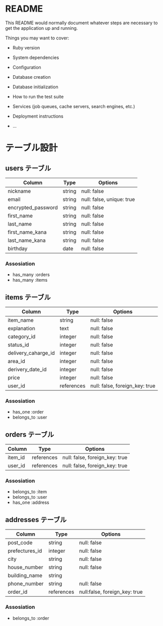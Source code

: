 # README

This README would normally document whatever steps are necessary to get the
application up and running.

Things you may want to cover:

* Ruby version

* System dependencies

* Configuration

* Database creation

* Database initialization

* How to run the test suite

* Services (job queues, cache servers, search engines, etc.)

* Deployment instructions

* ...

# テーブル設計

## users テーブル
| Column             | Type   | Options                   |
| ------------------ | ------ | ------------------------- |
| nickname           | string | null: false
| email              | string | null: false, unique: true |
| encrypted_password | string | null: false               |
| first_name         | string | null: false               |
| last_name          | string | null: false               |
| first_name_kana    | string | null: false               |
| last_name_kana     | string | null: false               |
| birthday           | date   | null: false               |

### Assosiation

- has_many :orders
- has_many :items


## items テーブル

| Column              | Type       | Options                        |
| -----------------   | ---------- | ------------------------------ |
| item_name           | string     | null: false                    |
| explanation         | text       | null: false                    |
| category_id         | integer    | null: false                    |
| status_id           | integer    | null: false                    |
| delivery_caharge_id | integer    | null: false                    |
| area_id             | integer    | null: false                    |
| derivery_date_id    | integer    | null: false                    |
| price               | integer    | null: false                    | 
| user_id             | references | null: false, foreign_key: true |

### Assosiation

- has_one :order
- belongs_to :user


## orders テーブル

| Column           | Type       | Options                        |
| -----------------| ---------- | ------------------------------ |
| item_id          | references | null: false, foreign_key: true |
| user_id          | references | null: false, foreign_key: true |

### Assosiation

- belongs_to :item
- belongs_to :user
- has_one :address


## addresses テーブル

| Column           | Type       | Options                        |
| -----------------| ---------- | ------------------------------ |
| post_code        | string     | null: false                    |
| prefectures_id   | integer    | null: false                    |
| city             | string     | null: false                    |
| house_number     | string     | null: false                    |
| building_name    | string     |                                |
| phone_number     | string     | null: false                    |
| order_id         | references | null:false, foreign_key: true  |

### Assosiation

- belongs_to :order


